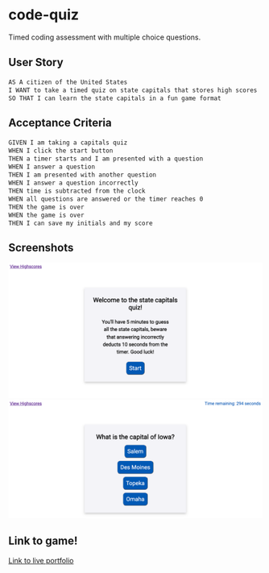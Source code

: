 # code-quiz
Timed coding assessment with multiple choice questions.


## User Story

```
AS A citizen of the United States
I WANT to take a timed quiz on state capitals that stores high scores
SO THAT I can learn the state capitals in a fun game format
```

## Acceptance Criteria

```
GIVEN I am taking a capitals quiz
WHEN I click the start button
THEN a timer starts and I am presented with a question
WHEN I answer a question
THEN I am presented with another question
WHEN I answer a question incorrectly
THEN time is subtracted from the clock
WHEN all questions are answered or the timer reaches 0
THEN the game is over
WHEN the game is over
THEN I can save my initials and my score
```

## Screenshots
![Welcome page!](./images/welcomescreen.png)
![Question One](./images/questiononescreen.png)


## Link to game!
[Link to live portfolio](https://svellucci18.github.io/state-capital-quiz/)
